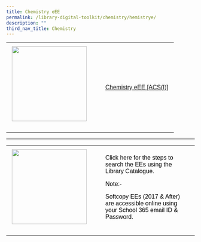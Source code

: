 ```yaml
---
title: Chemistry eEE
permalink: /library-digital-toolkit/chemistry/hemistrye/
description: ""
third_nav_title: Chemistry
---
```

<table style="box-sizing: border-box; border-collapse: collapse; min-width: 500px; margin-top: 0px; color: rgb(0, 0, 0); font-family: Arial, sans-serif; font-size: 16px; font-style: normal; font-variant-ligatures: normal; font-variant-caps: normal; font-weight: 400; letter-spacing: normal; orphans: 2; text-align: start; text-transform: none; white-space: normal; widows: 2; word-spacing: 0px; -webkit-text-stroke-width: 0px; text-decoration-thickness: initial; text-decoration-style: initial; text-decoration-color: initial;"><tbody style="box-sizing: border-box; margin-top: 0px;"><tr style="box-sizing: border-box; margin-top: 0px;"><td style="box-sizing: border-box; border-collapse: collapse; padding: 10px 15px; line-height: 18px; margin-top: 0px;"><a href="https://schoolibrary.moe.edu.sg/anglochineseindependent/cgi-bin/spydus.exe/ENQ/WPAC/BIBENQ?QRY=SVL(ChemistryG2016)&amp;NRECS=20" target="_blank" rel="noopener noreferrer" style="box-sizing: border-box; background-color: transparent; font-size: 1em; font-family: Arial, sans-serif !important; text-decoration: none; margin-top: 0px;"><img loading="lazy" class="alignnone wp-image-19046" src="https://www.acsindep.moe.edu.sg/wp-content/uploads/2021/12/eEE-300x206.png" alt="" width="200" height="137" srcset="/wp-content/uploads/2021/12/eEE-300x206.png 300w, /wp-content/uploads/2021/12/eEE.png 611w" sizes="(max-width: 200px) 100vw, 200px" style="box-sizing: border-box; border-style: none; max-width: 100%; height: auto; margin: 0px 20px 20px 0px;"></a></td><td style="box-sizing: border-box; border-collapse: collapse; padding: 10px 15px; line-height: 18px;"><a href="https://schoolibrary.moe.edu.sg/anglochineseindependent/cgi-bin/spydus.exe/ENQ/WPAC/BIBENQ?QRY=SVL(ChemistryG2016)&amp;NRECS=20" style="box-sizing: border-box; background-color: transparent; font-size: 1em; font-family: Arial, sans-serif !important; outline-width: 0px; text-decoration: underline; margin-top: 0px;">Chemistry eEE [ACS(I)]</a></td></tr></tbody></table>

* * *

<table style="box-sizing: border-box; border-collapse: collapse; min-width: 500px; color: rgb(0, 0, 0); font-family: Arial, sans-serif; font-size: 16px; font-style: normal; font-variant-ligatures: normal; font-variant-caps: normal; font-weight: 400; letter-spacing: normal; orphans: 2; text-align: start; text-transform: none; white-space: normal; widows: 2; word-spacing: 0px; -webkit-text-stroke-width: 0px; text-decoration-thickness: initial; text-decoration-style: initial; text-decoration-color: initial;"><tbody style="box-sizing: border-box; margin-top: 0px;"><tr style="box-sizing: border-box; margin-top: 0px;"><td style="box-sizing: border-box; border-collapse: collapse; padding: 10px 15px; line-height: 18px; margin-top: 0px;"><img loading="lazy" class="alignnone wp-image-19046" src="https://www.acsindep.moe.edu.sg/wp-content/uploads/2021/12/eEE-300x206.png" alt="" width="200" height="137" srcset="/wp-content/uploads/2021/12/eEE-300x206.png 300w, /wp-content/uploads/2021/12/eEE.png 611w" sizes="(max-width: 200px) 100vw, 200px" style="box-sizing: border-box; border-style: none; max-width: 100%; height: auto; margin: 0px 20px 20px 0px;"></td><td style="box-sizing: border-box; border-collapse: collapse; padding: 10px 15px; line-height: 18px;">Click<a href="https://drive.google.com/file/d/12mjpePgnx6DIilzfw1i2lKFOFaZBs0cO/view?usp=sharing" style="box-sizing: border-box; background-color: transparent; font-size: 1em; font-family: Arial, sans-serif !important; text-decoration: none; margin-top: 0px;"><span>&nbsp;</span>here</a><span>&nbsp;</span>for the steps to search the EEs using the Library Catalogue.<p style="box-sizing: border-box;"></p><p style="box-sizing: border-box;">Note:-</p><p style="box-sizing: border-box;">Softcopy EEs (2017 &amp; After) are accessible online using your School 365 email ID &amp; Password.</p></td></tr></tbody></table>